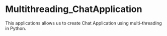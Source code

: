 # Multithreading_ChatApplication
This applications allows us to create Chat Application using multi-threading in Python.
